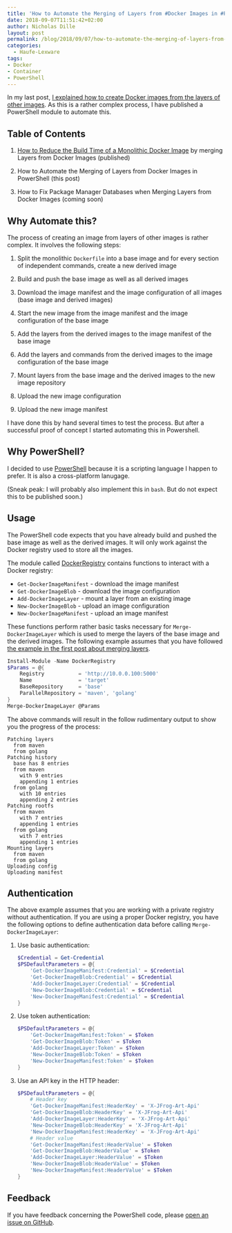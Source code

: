 ```yaml
---
title: 'How to Automate the Merging of Layers from #Docker Images in #PowerShell'
date: 2018-09-07T11:51:42+02:00
author: Nicholas Dille
layout: post
permalink: /blog/2018/09/07/how-to-automate-the-merging-of-layers-from-docker-images-in-powershell/
categories:
  - Haufe-Lexware
tags:
- Docker
- Container
- PowerShell
---
```

In my last post, [I explained how to create Docker images from the layers of other images](/blog/2018/08/19/how-to-reduce-the-build-time-of-a-monolithic-docker-image/). As this is a rather complex process, I have published a PowerShell module to automate this.<!--more-->

## Table of Contents

1. [How to Reduce the Build Time of a Monolithic Docker Image](/blog/2018/08/19/how-to-reduce-the-build-time-of-a-monolithic-docker-image/) by merging Layers from Docker Images (published)

1. How to Automate the Merging of Layers from Docker Images in PowerShell (this post)

1. How to Fix Package Manager Databases when Merging Layers from Docker Images (coming soon)

## Why Automate this?

The process of creating an image from layers of other images is rather complex. It involves the following steps:

1. Split the monolithic `Dockerfile` into a base image and for every section of independent commands, create a new derived image

1. Build and push the base image as well as all derived images

1. Download the image manifest and the image configuration of all images (base image and derived images)

1. Start the  new image from the image manifest and the image configuration of the base image

1. Add the layers from the derived images to the image manifest of the base image

1. Add the layers and commands from the derived images to the image configuration of the base image

1. Mount layers from the base image and the derived images to the new image repository

1. Upload the new image configuration

1. Upload the new image manifest

I have done this by hand several times to test the process. But after a successful proof of concept I started automating this in Powershell.

## Why PowerShell?

I decided to use [PowerShell](https://github.com/PowerShell/PowerShell) because it is a scripting language I happen to prefer. It is also a cross-platform lanugage.

(Sneak peak: I will probably also implement this in `bash`. But do not expect this to be published soon.)

## Usage

The PowerShell code expects that you have already build and pushed the base image as well as the derived images. It will only work against the Docker registry used to store all the images.

The module called [DockerRegistry](https://github.com/nicholasdille/PowerShell-RegistryDocker) contains functions to interact with a Docker registry:

- `Get-DockerImageManifest` - download the image manifest
- `Get-DockerImageBlob` - download the image configuration
- `Add-DockerImageLayer` - mount a layer from an existing image
- `New-DockerImageBlob` - upload an image configuration
- `New-DockerImageManifest` - upload an image manifest

These functions perform rather basic tasks necessary for `Merge-DockerImageLayer` which is used to merge the layers of the base image and the derived images. The following example assumes that you have followed [the example in the first post about merging layers](/blog/2018/08/19/how-to-reduce-the-build-time-of-a-monolithic-docker-image/).

```powershell
Install-Module -Name DockerRegistry
$Params = @{
    Registry           = 'http://10.0.0.100:5000'
    Name               = 'target'
    BaseRepository     = 'base'
    ParallelRepository = 'maven', 'golang'
}
Merge-DockerImageLayer @Params
```

The above commands will result in the follow rudimentary output to show you the progress of the process:

```
Patching layers
  from maven
  from golang
Patching history
  base has 8 entries
  from maven
    with 9 entries
    appending 1 entries
  from golang
    with 10 entries
    appending 2 entries
Patching rootfs
  from maven
    with 7 entries
    appending 1 entries
  from golang
    with 7 entries
    appending 1 entries
Mounting layers
  from maven
  from golang
Uploading config
Uploading manifest
```

## Authentication

The above example assumes that you are working with a private registry without authentication. If you are using a proper Docker registry, you have the following options to define authentication data before calling `Merge-DockerImageLayer`:

1. Use basic authentication:

    ```powershell
    $Credential = Get-Credential
    $PSDefaultParameters = @{
        'Get-DockerImageManifest:Credential' = $Credential
        'Get-DockerImageBlob:Credential' = $Credential
        'Add-DockerImageLayer:Credential' = $Credential
        'New-DockerImageBlob:Credential' = $Credential
        'New-DockerImageManifest:Credential' = $Credential
    }
    ```

1. Use token authentication:

    ```powershell
    $PSDefaultParameters = @{
        'Get-DockerImageManifest:Token' = $Token
        'Get-DockerImageBlob:Token' = $Token
        'Add-DockerImageLayer:Token' = $Token
        'New-DockerImageBlob:Token' = $Token
        'New-DockerImageManifest:Token' = $Token
    }
    ```

1. Use an API key in the HTTP header:

    ```powershell
    $PSDefaultParameters = @{
        # Header key
        'Get-DockerImageManifest:HeaderKey' = 'X-JFrog-Art-Api'
        'Get-DockerImageBlob:HeaderKey' = 'X-JFrog-Art-Api'
        'Add-DockerImageLayer:HeaderKey' = 'X-JFrog-Art-Api'
        'New-DockerImageBlob:HeaderKey' = 'X-JFrog-Art-Api'
        'New-DockerImageManifest:HeaderKey' = 'X-JFrog-Art-Api'
        # Header value
        'Get-DockerImageManifest:HeaderValue' = $Token
        'Get-DockerImageBlob:HeaderValue' = $Token
        'Add-DockerImageLayer:HeaderValue' = $Token
        'New-DockerImageBlob:HeaderValue' = $Token
        'New-DockerImageManifest:HeaderValue' = $Token
    }
    ```

## Feedback

If you have feedback concerning the PowerShell code, please [open an issue on GitHub](https://github.com/nicholasdille/PowerShell-RegistryDocker/issues).